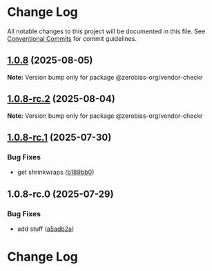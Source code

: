 # Change Log

All notable changes to this project will be documented in this file.
See [Conventional Commits](https://conventionalcommits.org) for commit guidelines.

## [1.0.8](https://github.com/zerobias-org/vendor/compare/@zerobias-org/vendor-checkr@1.0.8-rc.2...@zerobias-org/vendor-checkr@1.0.8) (2025-08-05)

**Note:** Version bump only for package @zerobias-org/vendor-checkr





## [1.0.8-rc.2](https://github.com/zerobias-org/vendor/compare/@zerobias-org/vendor-checkr@1.0.8-rc.1...@zerobias-org/vendor-checkr@1.0.8-rc.2) (2025-08-04)

**Note:** Version bump only for package @zerobias-org/vendor-checkr





## [1.0.8-rc.1](https://github.com/zerobias-org/vendor/compare/@zerobias-org/vendor-checkr@1.0.8-rc.0...@zerobias-org/vendor-checkr@1.0.8-rc.1) (2025-07-30)


### Bug Fixes

* get shrinkwraps ([b189bb0](https://github.com/zerobias-org/vendor/commit/b189bb0cf53ad66427530ccc0eab7824527942d3))





## 1.0.8-rc.0 (2025-07-29)


### Bug Fixes

* add stuff ([a5adb2a](https://github.com/zerobias-org/vendor/commit/a5adb2aecd0670c42e9077affecb6a047bf30fc6))





# Change Log
